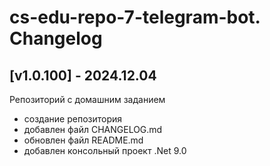 # cs-edu-repo-7-telegram-bot. Changelog

## [v1.0.100] - 2024.12.04

Репозиторий с домашним заданием

 - создание репозитория
 - добавлен файл CHANGELOG.md
 - обновлен файл README.md
 - добавлен консольный проект .Net 9.0

